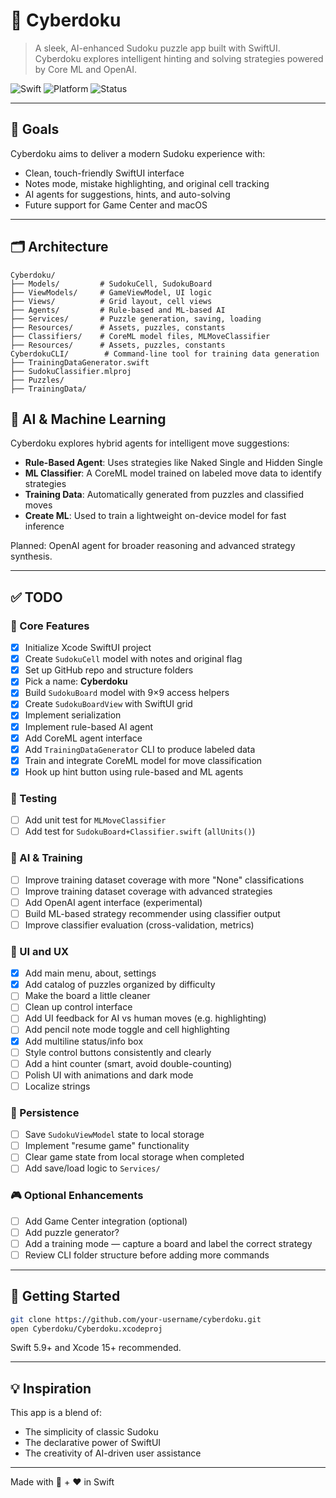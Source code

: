 # 🤖 Cyberdoku

> A sleek, AI-enhanced Sudoku puzzle app built with SwiftUI.  
> Cyberdoku explores intelligent hinting and solving strategies powered by Core ML and OpenAI.

![Swift](https://img.shields.io/badge/swift-5.9-orange)
![Platform](https://img.shields.io/badge/platform-iOS-blue)
![Status](https://img.shields.io/badge/status-WIP-lightgrey)

---

## 🧠 Goals

Cyberdoku aims to deliver a modern Sudoku experience with:

- Clean, touch-friendly SwiftUI interface
- Notes mode, mistake highlighting, and original cell tracking
- AI agents for suggestions, hints, and auto-solving
- Future support for Game Center and macOS

---

## 🗂 Architecture

```
Cyberdoku/
├── Models/         # SudokuCell, SudokuBoard
├── ViewModels/     # GameViewModel, UI logic
├── Views/          # Grid layout, cell views
├── Agents/         # Rule-based and ML-based AI
├── Services/       # Puzzle generation, saving, loading
├── Resources/      # Assets, puzzles, constants
├── Classifiers/    # CoreML model files, MLMoveClassifier
├── Resources/      # Assets, puzzles, constants
CyberdokuCLI/        # Command-line tool for training data generation
├── TrainingDataGenerator.swift
├── SudokuClassifier.mlproj
├── Puzzles/
├── TrainingData/
```

## 🧠 AI & Machine Learning

Cyberdoku explores hybrid agents for intelligent move suggestions:

- **Rule-Based Agent**: Uses strategies like Naked Single and Hidden Single
- **ML Classifier**: A CoreML model trained on labeled move data to identify strategies
- **Training Data**: Automatically generated from puzzles and classified moves
- **Create ML**: Used to train a lightweight on-device model for fast inference

Planned: OpenAI agent for broader reasoning and advanced strategy synthesis.

---

## ✅ TODO

### 🔧 Core Features
- [x] Initialize Xcode SwiftUI project
- [x] Create `SudokuCell` model with notes and original flag
- [x] Set up GitHub repo and structure folders
- [x] Pick a name: **Cyberdoku**
- [x] Build `SudokuBoard` model with 9×9 access helpers
- [x] Create `SudokuBoardView` with SwiftUI grid
- [x] Implement serialization
- [x] Implement rule-based AI agent
- [x] Add CoreML agent interface
- [x] Add `TrainingDataGenerator` CLI to produce labeled data
- [x] Train and integrate CoreML model for move classification
- [x] Hook up hint button using rule-based and ML agents

### 🧪 Testing
- [ ] Add unit test for `MLMoveClassifier`
- [ ] Add test for `SudokuBoard+Classifier.swift` (`allUnits()`)

### 🧠 AI & Training
- [ ] Improve training dataset coverage with more "None" classifications
- [ ] Improve training dataset coverage with advanced strategies
- [ ] Add OpenAI agent interface (experimental)
- [ ] Build ML-based strategy recommender using classifier output
- [ ] Improve classifier evaluation (cross-validation, metrics)

### 🧬 UI and UX
- [x] Add main menu, about, settings
- [x] Add catalog of puzzles organized by difficulty
- [ ] Make the board a little cleaner
- [ ] Clean up control interface
- [ ] Add UI feedback for AI vs human moves (e.g. highlighting)
- [ ] Add pencil note mode toggle and cell highlighting
- [x] Add multiline status/info box
- [ ] Style control buttons consistently and clearly
- [ ] Add a hint counter (smart, avoid double-counting)
- [ ] Polish UI with animations and dark mode
- [ ] Localize strings

### 💾 Persistence
- [ ] Save `SudokuViewModel` state to local storage
- [ ] Implement "resume game" functionality
- [ ] Clear game state from local storage when completed
- [ ] Add save/load logic to `Services/`

### 🎮 Optional Enhancements
- [ ] Add Game Center integration (optional)
- [ ] Add puzzle generator?
- [ ] Add a training mode — capture a board and label the correct strategy
- [ ] Review CLI folder structure before adding more commands

---

## 🚀 Getting Started

```bash
git clone https://github.com/your-username/cyberdoku.git
open Cyberdoku/Cyberdoku.xcodeproj
```

Swift 5.9+ and Xcode 15+ recommended.

---

## 💡 Inspiration

This app is a blend of:
- The simplicity of classic Sudoku
- The declarative power of SwiftUI
- The creativity of AI-driven user assistance

---

Made with 🧠 + ❤️ in Swift
